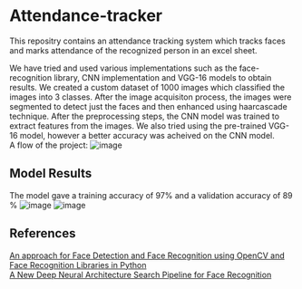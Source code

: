 # Attendance-tracker
This repositry contains an attendance tracking system which tracks faces and marks attendance of the recognized person in an excel sheet.

We have tried and used various implementations such as the face-recognition library, CNN implementation and VGG-16 models to obtain results.
We created a custom dataset of 1000 images which classified the images into 3 classes. After the image acquisiton process, the images were segmented to detect just the faces and then enhanced using haarcascade technique. 
After the preprocessing steps, the CNN model was trained to extract features from the images. 
We also tried using the pre-trained VGG-16 model, however a better accuracy was acheived on the CNN model.  
A flow of the project:
![image](https://github.com/ankitd29/Attendance-tracker/assets/136194305/43eb7fc6-40f7-4bc5-a921-a286aa2581c6)


## Model Results

The model gave a training accuracy of 97% and a validation accuracy of 89 %
![image](https://github.com/ankitd29/Attendance-tracker/assets/136194305/6bd9f3cd-fac9-46eb-8a8b-975ddf0599df)
![image](https://github.com/ankitd29/Attendance-tracker/assets/136194305/b505c37b-726b-460b-8fab-8f57d09614d4)

## References

[An approach for Face Detection and Face Recognition using OpenCV and Face Recognition Libraries in Python](https://ieeexplore.ieee.org/document/10113066)  
[A New Deep Neural Architecture Search Pipeline for Face Recognition](https://ieeexplore.ieee.org/document/9091879)
